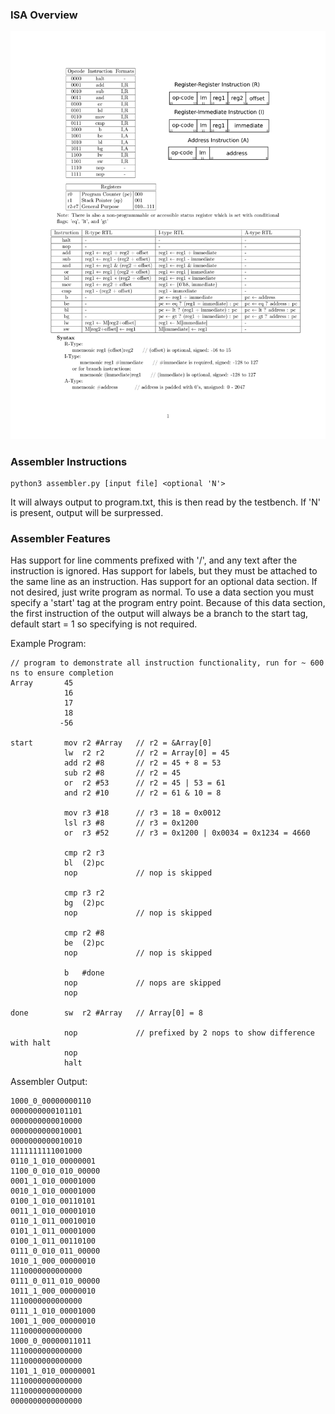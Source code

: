 ### ISA Overview

![ISA Overview](/img/overview.png)

### Assembler Instructions
```
python3 assembler.py [input file] <optional 'N'>
```
It will always output to program.txt, this is then read by the testbench.
If 'N' is present, output will be surpressed.

### Assembler Features

Has support for line comments prefixed with '/', and any text after the instruction is ignored.
Has support for labels, but they must be attached to the same line as an instruction.
Has support for an optional data section. If not desired, just write program as normal. To use a data section you must specify a 'start' tag at the program entry point.
Because of this data section, the first instruction of the output will always be a branch to the start tag, default start = 1 so specifying is not required.

Example Program:
```
// program to demonstrate all instruction functionality, run for ~ 600 ns to ensure completion
Array       45
            16
            17
            18
           -56

start       mov r2 #Array   // r2 = &Array[0]
            lw  r2 r2       // r2 = Array[0] = 45
            add r2 #8       // r2 = 45 + 8 = 53
            sub r2 #8       // r2 = 45
            or  r2 #53      // r2 = 45 | 53 = 61
            and r2 #10      // r2 = 61 & 10 = 8

            mov r3 #18      // r3 = 18 = 0x0012
            lsl r3 #8       // r3 = 0x1200
            or  r3 #52      // r3 = 0x1200 | 0x0034 = 0x1234 = 4660

            cmp r2 r3
            bl  (2)pc
            nop             // nop is skipped
            
            cmp r3 r2
            bg  (2)pc
            nop             // nop is skipped

            cmp r2 #8
            be  (2)pc
            nop             // nop is skipped

            b   #done
            nop             // nops are skipped
            nop

done        sw  r2 #Array   // Array[0] = 8

            nop             // prefixed by 2 nops to show difference with halt
            nop
            halt

```
Assembler Output:
```
1000_0_00000000110
0000000000101101
0000000000010000
0000000000010001
0000000000010010
1111111111001000
0110_1_010_00000001
1100_0_010_010_00000
0001_1_010_00001000
0010_1_010_00001000
0100_1_010_00110101
0011_1_010_00001010
0110_1_011_00010010
0101_1_011_00001000
0100_1_011_00110100
0111_0_010_011_00000
1010_1_000_00000010
1110000000000000
0111_0_011_010_00000
1011_1_000_00000010
1110000000000000
0111_1_010_00001000
1001_1_000_00000010
1110000000000000
1000_0_00000011011
1110000000000000
1110000000000000
1101_1_010_00000001
1110000000000000
1110000000000000
0000000000000000
```
